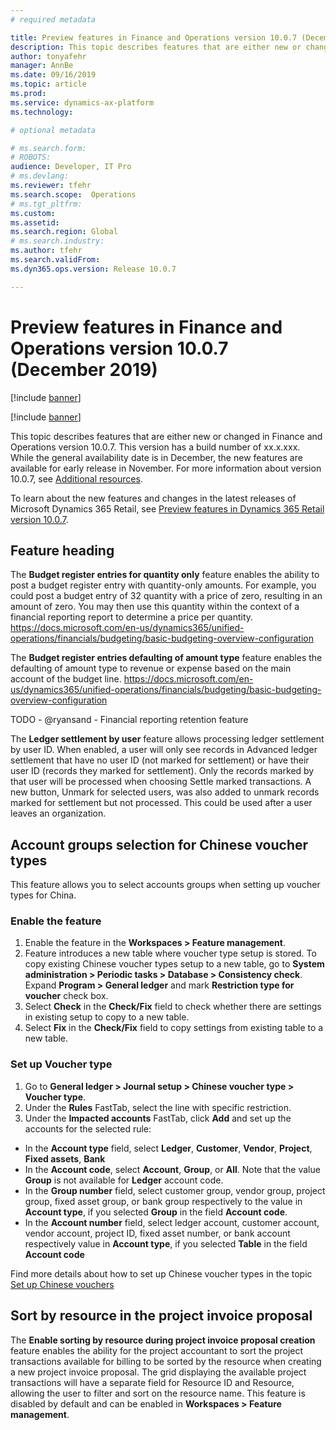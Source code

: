 ```yaml
---
# required metadata

title: Preview features in Finance and Operations version 10.0.7 (December 2019)
description: This topic describes features that are either new or changed in Finance and Operations version 10.0.7. This version will be released in November.
author: tonyafehr
manager: AnnBe
ms.date: 09/16/2019
ms.topic: article
ms.prod: 
ms.service: dynamics-ax-platform
ms.technology: 

# optional metadata

# ms.search.form: 
# ROBOTS: 
audience: Developer, IT Pro
# ms.devlang: 
ms.reviewer: tfehr
ms.search.scope:  Operations
# ms.tgt_pltfrm: 
ms.custom: 
ms.assetid: 
ms.search.region: Global
# ms.search.industry: 
ms.author: tfehr
ms.search.validFrom:  
ms.dyn365.ops.version: Release 10.0.7

---
```

# Preview features in Finance and Operations version 10.0.7 (December 2019)

[!include [banner](../includes/banner.md)]

[!include [banner](../includes/preview-banner.md)]

This topic describes features that are either new or changed in Finance and Operations version 10.0.7. This version has a build number of xx.x.xxx. While the general availability date is in December, the new features are available for early release in November. For more information about version 10.0.7, see [Additional resources](whats-new-changed-10-0-7.md#additional-resources).

To learn about the new features and changes in the latest releases of Microsoft Dynamics 365 Retail, see [Preview features in Dynamics 365 Retail version 10.0.7](https://docs.microsoft.com/en-us/dynamics365/unified-operations/retail/get-started/whats-new-10-0-7).

## Feature heading

The **Budget register entries for quantity only** feature enables the ability to post a budget register entry with quantity-only amounts. For example, you could post a budget entry of 32 quantity with a price of zero, resulting in an amount of zero. You may then use this quantity within the context of a financial reporting report to determine a price per quantity.
https://docs.microsoft.com/en-us/dynamics365/unified-operations/financials/budgeting/basic-budgeting-overview-configuration

The **Budget register entries defaulting of amount type** feature enables the defaulting of amount type to revenue or expense based on the main account of the budget line.
https://docs.microsoft.com/en-us/dynamics365/unified-operations/financials/budgeting/basic-budgeting-overview-configuration

TODO - @ryansand - Financial reporting retention feature

The **Ledger settlement by user** feature allows processing ledger settlement by user ID.  When enabled, a user will only see records in Advanced ledger settlement that have no user ID (not marked for settlement) or have their user ID (records they marked for settlement). Only the records marked by that user will be processed when choosing Settle marked transactions. A new button, Unmark for selected users, was also added to unmark records marked for settlement but not processed.  This could be used after a user leaves an organization. 

## Account groups selection for Chinese voucher types

This feature allows you to select accounts groups when setting up voucher types for China. 

### Enable the feature
1. Enable the feature in the **Workspaces > Feature management**.
2. Feature introduces a new table where voucher type setup is stored. To copy existing Chinese voucher types setup to a new table, go to **System administration > Periodic tasks > Database > Consistency check**. Expand **Program > General ledger** and mark **Restriction type for voucher** check box. 
3. Select **Check** in the **Check/Fix** field to check whether there are settings in existing setup to copy to a new table.
4. Select **Fix** in the **Check/Fix** field to copy settings from existing table to a new table.

### Set up Voucher type
1. Go to **General ledger > Journal setup > Chinese voucher type > Voucher type**.
2. Under the **Rules** FastTab, select the line with specific restriction.
2. Under the **Impacted accounts** FastTab, click **Add** and set up the accounts for the selected rule:
- In the **Account type** field, select **Ledger**, **Customer**, **Vendor**, **Project**, **Fixed assets**, **Bank**
- In the **Account code**, select **Account**, **Group**, or **All**. Note that the value **Group** is not available for **Ledger** account code.
- In the **Group number** field, select customer group, vendor group, project group, fixed asset group, or bank group respectively to the value in **Account type**, if you selected **Group** in the field **Account code**.
- In the **Account number** field, select ledger account, customer account, vendor account, project ID, fixed asset number, or bank account respectively value in **Account type**, if you selected **Table** in the field **Account code**

Find more details about how to set up Chinese voucher types in the topic [Set up Chinese vouchers](https://docs.microsoft.com/en-us/dynamics365/unified-operations/financials/localizations/tasks/set-up-chinese-vouchers)

## Sort by resource in the project invoice proposal

The **Enable sorting by resource during project invoice proposal creation** feature enables the ability for the project accountant to sort the project transactions available for billing to be sorted by the resource when creating a new project invoice proposal. The grid displaying the available project transactions will have a separate field for Resource ID and Resource, allowing the user to filter and sort on the resource name. This feature is disabled by default and can be enabled in **Workspaces > Feature management**.
